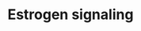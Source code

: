 ---
annotations:
- id: PW:0000507
  parent: regulatory pathway
  type: Pathway Ontology
  value: estrogen signaling pathway
authors:
- MaintBot
- Khanspers
description: 'Estrogen receptor refers to a group of receptors which are activated
  by the hormone 17&amp;amp;amp;#x3b2;-estradiol (estrogen). Two types of estrogen
  receptor exist: ER which is a member of the nuclear hormone family of intracellular
  receptors and the estrogen G protein coupled receptor GPR30 (GPER), which is a G-protein
  coupled receptor. The main function of the estrogen receptor is as a DNA binding
  transcription factor which regulates gene expression. However the estrogen receptor
  also has additional functions independent of DNA binding.'
last-edited: 2019-09-17
organisms:
- Rattus norvegicus
redirect_from:
- /index.php/Pathway:WP1279
- /instance/WP1279
revision: null
schema-jsonld:
- '@context': https://schema.org/
  '@id': https://wikipathways.github.io/pathways/WP1279.html
  '@type': Dataset
  creator:
    '@type': Organization
    name: WikiPathways
  description: 'Estrogen receptor refers to a group of receptors which are activated
    by the hormone 17&amp;amp;amp;#x3b2;-estradiol (estrogen). Two types of estrogen
    receptor exist: ER which is a member of the nuclear hormone family of intracellular
    receptors and the estrogen G protein coupled receptor GPR30 (GPER), which is a
    G-protein coupled receptor. The main function of the estrogen receptor is as a
    DNA binding transcription factor which regulates gene expression. However the
    estrogen receptor also has additional functions independent of DNA binding.'
  keywords:
  - Akt1
  - Bcl2
  - Braf
  - Brca1
  - Ccnd1
  - Ccnh
  - Cdk7
  - Creb1
  - Crebbp
  - Cyclic AMP
  - ERCC2
  - Elk1
  - Ep300
  - Ercc3
  - Esr1
  - Estradiol
  - Fos
  - GSA
  - Gnb1
  - Gngt1
  - Gper
  - Grb2
  - Gtf2a2
  - Gtf2b
  - Gtf2e1
  - Gtf2e2
  - Gtf2f2
  - Gtf2h1
  - Gtf2h2
  - Gtf2h3
  - Gtf2h4
  - HDAC5
  - Hdac1
  - Hdac2
  - Hdac3
  - Hdac4
  - Hdac6
  - Hdac7
  - Hdac8
  - Ikbkb
  - Ikbkg
  - Ilk
  - Jun
  - LOC367858
  - Map2k1
  - Mapk1
  - Mapk14
  - Mapk9
  - Mnat1
  - N-CoR
  - NP_001101058.1
  - Nfkb1
  - PI3K
  - POLR2H
  - POLR2K
  - Polr2a
  - Polr2b
  - Polr2c
  - Polr2e
  - Polr2f
  - Polr2g
  - Polr2i
  - Polr2j
  - Prkaca
  - Shc2
  - Sin3a
  - Sos1
  - Sp1
  - Src
  - TAF12
  - Taf13
  - Taf5
  - Taf6
  - Taf7
  - Taf9
  - Tbp
  license: CC0
  name: Estrogen signaling
seo: CreativeWork
title: Estrogen signaling
wpid: WP1279
---